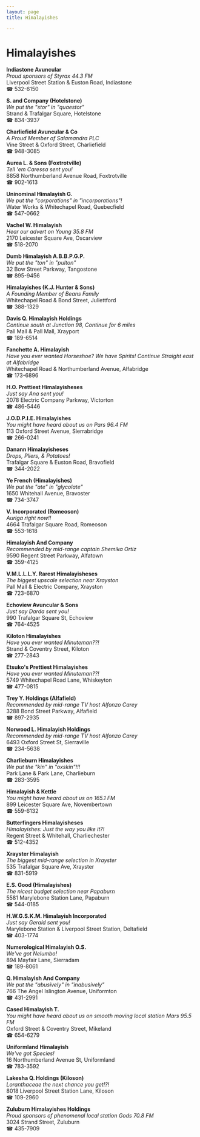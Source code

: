 ```yaml
---
layout: page 
title: Himalayishes

---
```



# Himalayishes


 **Indiastone Avuncular**  
_Proud sponsors of Styrax 44.3 FM_  
Liverpool Street Station & Euston Road, Indiastone  
☎ 532-6150

**S. and Company (Hotelstone)**  
_We put the "stor" in "quaestor"_  
Strand & Trafalgar Square, Hotelstone  
☎ 834-3937

**Charliefield Avuncular & Co**  
_A Proud Member of Salamandra PLC_  
Vine Street & Oxford Street, Charliefield  
☎ 948-3085

**Aurea L. & Sons (Foxtrotville)**  
_Tell 'em Caressa sent you!_  
8858 Northumberland Avenue Road, Foxtrotville  
☎ 902-1613

**Uninominal Himalayish G.**  
_We put the "corporations" in "incorporations"!_  
Water Works & Whitechapel Road, Quebecfield  
☎ 547-0662

**Vachel W. Himalayish**  
_Hear our advert on Young 35.8 FM_  
2170 Leicester Square Ave, Oscarview  
☎ 518-2070

**Dumb Himalayish A.B.B.P.G.P.**  
_We put the "ton" in "pulton"_  
32 Bow Street Parkway, Tangostone  
☎ 895-9456

**Himalayishes (K.J. Hunter & Sons)**  
_A Founding Member of Beans Family_  
Whitechapel Road & Bond Street, Juliettford  
☎ 388-1329

**Davis Q. Himalayish Holdings**  
_Continue south at Junction 98, Continue for 6 miles_  
Pall Mall & Pall Mall, Xrayport  
☎ 189-6514

**Fanchette A. Himalayish**  
_Have you ever wanted Horseshoe? We have Spirits! 
Continue Straight east at Alfabridge_  
Whitechapel Road & Northumberland Avenue, Alfabridge  
☎ 173-6896

**H.O. Prettiest Himalayisheses**  
_Just say Ana sent you!_  
2078 Electric Company Parkway, Victorton  
☎ 486-5446

**J.O.D.P.I.E. Himalayishes**  
_You might have heard about us on Pars 96.4 FM_  
113 Oxford Street Avenue, Sierrabridge  
☎ 266-0241

**Danann Himalayisheses**  
_Drops, Pliers, & Potatoes!_  
Trafalgar Square & Euston Road, Bravofield  
☎ 344-2022

**Ye French (Himalayishes)**  
_We put the "ate" in "glycolate"_  
1650 Whitehall Avenue, Bravoster  
☎ 734-3747

**V. Incorporated (Romeoson)**  
_Auriga right now!!_  
4664 Trafalgar Square Road, Romeoson  
☎ 553-1618

**Himalayish And Company**  
_Recommended by mid-range captain Shemika Ortiz_  
9590 Regent Street Parkway, Alfatown  
☎ 359-4125

**V.M.L.L.L.Y. Rarest Himalayisheses**  
_The biggest upscale selection near Xrayston_  
Pall Mall & Electric Company, Xrayston  
☎ 723-6870

**Echoview Avuncular & Sons**  
_Just say Darda sent you!_  
990 Trafalgar Square St, Echoview  
☎ 764-4525

**Kiloton Himalayishes**  
_Have you ever wanted Minuteman??!_  
Strand & Coventry Street, Kiloton  
☎ 277-2843

**Etsuko's Prettiest Himalayishes**  
_Have you ever wanted Minuteman??!_  
5749 Whitechapel Road Lane, Whiskeyton  
☎ 477-0815

**Trey Y. Holdings (Alfafield)**  
_Recommended by mid-range TV host Alfonzo Carey_  
3288 Bond Street Parkway, Alfafield  
☎ 897-2935

**Norwood L. Himalayish Holdings**  
_Recommended by mid-range TV host Alfonzo Carey_  
6493 Oxford Street St, Sierraville  
☎ 234-5638

**Charlieburn Himalayishes**  
_We put the "kin" in "oxskin"!!!_  
Park Lane & Park Lane, Charlieburn  
☎ 283-3595

**Himalayish & Kettle**  
_You might have heard about us on 165.1 FM_  
899 Leicester Square Ave, Novembertown  
☎ 559-6132

**Butterfingers Himalayisheses**  
_Himalayishes: Just the way you like it?!_  
Regent Street & Whitehall, Charliechester  
☎ 512-4352

**Xrayster Himalayish**  
_The biggest mid-range selection in Xrayster_  
535 Trafalgar Square Ave, Xrayster  
☎ 831-5919

**E.S. Good (Himalayishes)**  
_The nicest budget selection near Papaburn_  
5581 Marylebone Station Lane, Papaburn  
☎ 544-0185

**H.W.G.S.K.M. Himalayish Incorporated**  
_Just say Gerald sent you!_  
Marylebone Station & Liverpool Street Station, Deltafield  
☎ 403-1774

**Numerological Himalayish O.S.**  
_We've got Nelumbo!_  
894 Mayfair Lane, Sierradam  
☎ 189-8061

**Q. Himalayish And Company**  
_We put the "abusively" in "inabusively"_  
766 The Angel Islington Avenue, Uniformton  
☎ 431-2991

**Cased Himalayish T.**  
_You might have heard about us on smooth moving local station Mars 95.5 FM_  
Oxford Street & Coventry Street, Mikeland  
☎ 654-6279

**Uniformland Himalayish**  
_We've got Species!_  
16 Northumberland Avenue St, Uniformland  
☎ 783-3592

**Lakesha Q. Holdings (Kiloson)**  
_Loranthaceae the next chance you get!?!_  
8018 Liverpool Street Station Lane, Kiloson  
☎ 109-2960

**Zuluburn Himalayishes Holdings**  
_Proud sponsors of phenomenal local station Gods 70.8 FM_  
3024 Strand Street, Zuluburn  
☎ 435-7909


